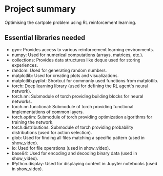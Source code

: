# Project summary
Optimising the cartpole problem using RL reinforcement learning. 

## Essential libraries needed
* gym: Provides access to various reinforcement learning environments.
* numpy: Used for numerical computations (arrays, matrices, etc.).
* collections: Provides data structures like deque used for storing experiences.
* random: Used for generating random numbers.
* matplotlib: Used for creating plots and visualizations.
* matplotlib.pyplot: Shortcut for commonly used functions from matplotlib.
* torch: Deep learning library (used for defining the RL agent's neural network).
* torch.nn: Submodule of torch providing building blocks for neural networks.
* torch.nn.functional: Submodule of torch providing functional implementations of common layers.
* torch.optim: Submodule of torch providing optimization algorithms for training the network.
* torch.distributions: Submodule of torch providing probability distributions (used for action selection).
* glob: Used for finding all files matching a specific pattern (used in show_video).
* io: Used for file operations (used in show_video).
* base64: Used for encoding and decoding binary data (used in show_video).
* IPython.display: Used for displaying content in Jupyter notebooks (used in show_video).
